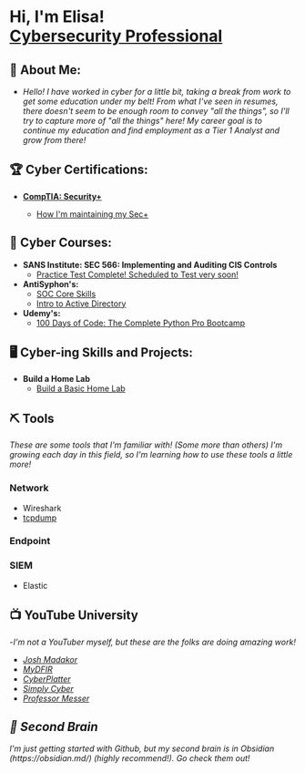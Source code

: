 <h1>Hi, I'm Elisa! <br/><a href="https://www.linkedin.com/in/elisa-locke-a90519349/">Cybersecurity Professional</a> 

<h2>🐘 About Me:</h2>

- <i>Hello! I have worked in cyber for a little bit, taking a break from work to get some education under my belt!  From what I've seen in resumes, there doesn't seem to be enough room to convey "all the things", so I'll try to capture more of "all the things" here!  My career goal is to continue my education and find employment as a Tier 1 Analyst and grow from there!</i>  
  
<h2>🏆 Cyber Certifications:</h2>

- <b><a href="https://www.credly.com/badges/8cc50619-a408-4ca6-ba81-0cfa4a1a937f/public_url">CompTIA: Security+ </b>

  - How I'm [maintaining my Sec+](https://github.com/autorotink/SecPlusMaint)

<h2>🏫 Cyber Courses:</h2>

- <b>SANS Institute: SEC 566: Implementing and Auditing CIS Controls </b>
  - [Practice Test Complete! Scheduled to Test very soon!](https://github.com/autorotink/GCCC/blob/main/README.md)
- <b>AntiSyphon's: </b>
  - [SOC Core Skills](https://github.com/autorotink/AntiSyphon/blob/main/SOC-Core-Skills-0.md)
  - [Intro to Active Directory](https://github.com/autorotink/AntiSyphon/blob/main/IntroAD-1.md)
- <b>Udemy's: </b>
  - [100 Days of Code: The Complete Python Pro Bootcamp](https://github.com/autorotink/Udemy/blob/main/100%20Days%20of%20Python.md)
<h2>🖥️ Cyber-ing Skills and Projects:</h2>

- <b>Build a Home Lab</b>
  - [Build a Basic Home Lab](https://github.com/autorotink/HomeLab)

## ⛏️ Tools
*These are some tools that I'm familiar with! (Some more than others) I'm growing each day in this field, so I'm learning how to use these tools a little more!*
### Network
- Wireshark
- [tcpdump](https://github.com/autorotink/tcpdump/blob/main/README.md)
### Endpoint

### SIEM
- Elastic


<h2>📺 YouTube University</h2>

-<i>I'm not a YouTuber myself, but these are the folks are doing amazing work!  

- [Josh Madakor](https://www.youtube.com/@JoshMadakor)
- [MyDFIR](https://www.youtube.com/@MyDFIR)
- [CyberPlatter](https://www.youtube.com/@cyberplatter8980)
- [Simply Cyber](https://www.youtube.com/@SimplyCyber)
- [Professor Messer](https://www.youtube.com/@professormesser)

<h2>🧠 Second Brain </h2>
<i>I'm just getting started with Github, but my second brain is in Obsidian (https://obsidian.md/) (highly recommend!).  Go check them out!</i>

<!--
**joshmadakor1/joshmadakor1** is a ✨ _special_ ✨ repository because its `README.md` (this file) appears on your GitHub profile.

Here are some ideas to get you started:

- 🔭 I’m currently working on ...
- 🌱 I’m currently learning ...
- 👯 I’m looking to collaborate on ...
- 🤔 I’m looking for help with ...
- 💬 Ask me about ...
- 📫 How to reach me: ...
- 😄 Pronouns: ...
- ⚡ Fun fact: ...
-->
